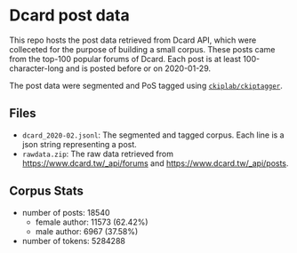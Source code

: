 # Dcard post data

This repo hosts the post data retrieved from Dcard API,
which were colleceted for the purpose of building a small corpus.
These posts came from the top-100 popular forums of Dcard. 
Each post is at least 100-character-long and is posted before or on 2020-01-29.

The post data were segmented and PoS tagged using [`ckiplab/ckiptagger`](https://github.com/ckiplab/ckiptagger).

## Files

- `dcard_2020-02.jsonl`: The segmented and tagged corpus. Each line is a json string representing a post.
- `rawdata.zip`: The raw data retrieved from <https://www.dcard.tw/_api/forums> and <https://www.dcard.tw/_api/posts>.


## Corpus Stats

- number of posts: 18540
    - female author: 11573 (62.42%)
    - male author: 6967  (37.58%)
- number of tokens: 5284288